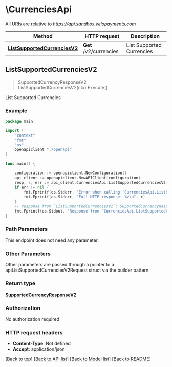 # \CurrenciesApi

All URIs are relative to *https://api.sandbox.velopayments.com*

Method | HTTP request | Description
------------- | ------------- | -------------
[**ListSupportedCurrenciesV2**](CurrenciesApi.md#ListSupportedCurrenciesV2) | **Get** /v2/currencies | List Supported Currencies



## ListSupportedCurrenciesV2

> SupportedCurrencyResponseV2 ListSupportedCurrenciesV2(ctx).Execute()

List Supported Currencies



### Example

```go
package main

import (
    "context"
    "fmt"
    "os"
    openapiclient "./openapi"
)

func main() {

    configuration := openapiclient.NewConfiguration()
    api_client := openapiclient.NewAPIClient(configuration)
    resp, r, err := api_client.CurrenciesApi.ListSupportedCurrenciesV2(context.Background()).Execute()
    if err != nil {
        fmt.Fprintf(os.Stderr, "Error when calling `CurrenciesApi.ListSupportedCurrenciesV2``: %v\n", err)
        fmt.Fprintf(os.Stderr, "Full HTTP response: %v\n", r)
    }
    // response from `ListSupportedCurrenciesV2`: SupportedCurrencyResponseV2
    fmt.Fprintf(os.Stdout, "Response from `CurrenciesApi.ListSupportedCurrenciesV2`: %v\n", resp)
}
```

### Path Parameters

This endpoint does not need any parameter.

### Other Parameters

Other parameters are passed through a pointer to a apiListSupportedCurrenciesV2Request struct via the builder pattern


### Return type

[**SupportedCurrencyResponseV2**](SupportedCurrencyResponseV2.md)

### Authorization

No authorization required

### HTTP request headers

- **Content-Type**: Not defined
- **Accept**: application/json

[[Back to top]](#) [[Back to API list]](../README.md#documentation-for-api-endpoints)
[[Back to Model list]](../README.md#documentation-for-models)
[[Back to README]](../README.md)

